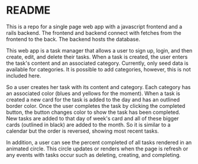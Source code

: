 # README

This is a repo for a single page web app with a javascript frontend and a rails backend. The frontend and backend connect with fetches from the frontend to the back. The backend hosts the database.

This web app is a task manager that allows a user to sign up, login, and then create, edit, and delete their tasks. When a task is created, the user enters the task's content and an associated category. Currently, only seed data is available for categories. It is possible to add categories, however, this is not included here.

So a user creates her task with its content and category. Each category has an associated color (blues and yellows for the moment). When a task is created a new card for the task is added to the day and has an outlined border color. Once the user completes the task by clicking the completed button, the button changes color to show the task has been completed. New tasks are added to that day of week's card and all of these bigger cards (outlined in black) are added to the month. So it is similar to a calendar but the order is reversed, showing most recent tasks.

In addition, a user can see the percent completed of all tasks rendered in an animated circle. This circle updates or renders when the page is refresh or any events with tasks occur such as deleting, creating, and completing.


